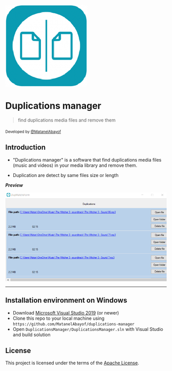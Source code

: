 <img src="https://raw.githubusercontent.com/MatanelAbayof/duplications-manager/master/DuplicationsManager/dup_manager.png" title="Duplications manager" alt="Duplications manager">

# Duplications manager

> find duplications media files and remove them

<div>
  <sub>
    Developed by <a href="https://github.com/MatanelAbayof">@MatanelAbayof</a>
  </sub>
</div>

## Introduction
- "Duplications manager" is a software that find duplications media files (music and videos) in your media library and remove them.

- Duplication are detect by same files size or length 


***Preview***

[![Duplications match screen](https://raw.githubusercontent.com/MatanelAbayof/duplications-manager/master/screenshots/duplications_matchs_window.png)]()


---

## Installation environment on Windows

- Download [Microsoft Visual Studio 2019](https://visualstudio.microsoft.com/downloads/) (or newer)
- Clone this repo to your local machine using `https://github.com/MatanelAbayof/duplications-manager`
- Open `DuplicationsManager/DuplicationsManager.sln` with Visual Studio and build solution


## License
This project is licensed under the terms of the [Apache License](./LICENSE).